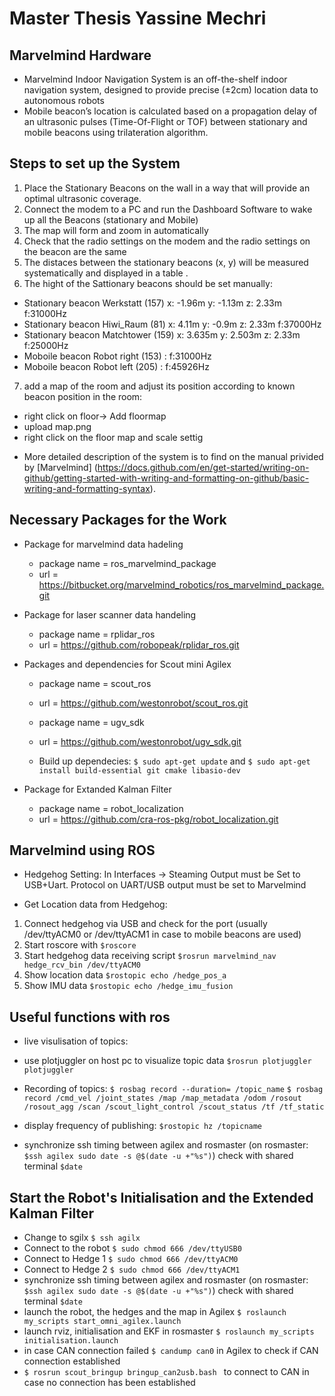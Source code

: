 # Master Thesis Yassine Mechri

  ## Marvelmind Hardware 
  * Marvelmind Indoor Navigation System is an off-the-shelf indoor navigation system, designed to provide precise (±2cm) location data to autonomous robots
  * Mobile beacon’s location is calculated based on a propagation delay of an ultrasonic pulses (Time-Of-Flight or TOF) between stationary and mobile beacons using trilateration algorithm. 

  ## Steps to set up the System

  1. Place the Stationary Beacons on the wall in a way that will provide an optimal ultrasonic coverage. 
  2. Connect the modem to a PC and run the Dashboard Software to wake up all the Beacons (stationary and Mobile)
  3. The map will form and zoom in automatically  
  4. Check that the radio settings on the modem and the radio settings on the beacon are the same
  5. The distaces between the stationary beacons (x, y) will be measured systematically and displayed in a table .
  6. The hight of the Sattionary beacons should be set manually:

  - Stationary beacon Werkstatt (157) x: -1.96m y: -1.13m z: 2.33m  f:31000Hz
  - Stationary beacon Hiwi_Raum (81) x: 4.11m y: -0.9m z: 2.33m  f:37000Hz
  - Stationary beacon Matchtower (159) x: 3.635m y: 2.503m z: 2.33m  f:25000Hz
  - Moboile beacon Robot right (153) : f:31000Hz
  - Moboile beacon Robot left (205) : f:45926Hz
  7. add a map of the room and adjust its position according to known beacon position in the room: 

  - right click on floor-> Add floormap
  - upload map.png
  - right click on the floor map and scale settig  

  * More detailed description of the system is to find on the manual privided by [Marvelmind] (https://docs.github.com/en/get-started/writing-on-github/getting-started-with-writing-and-formatting-on-github/basic-writing-and-formatting-syntax).

  ## Necessary Packages for the Work
  
  * Package for marvelmind data hadeling 
    - package name = ros_marvelmind_package
    - url = https://bitbucket.org/marvelmind_robotics/ros_marvelmind_package.git

  * Package for laser scanner data handeling
    - package name = rplidar_ros
    - url = https://github.com/robopeak/rplidar_ros.git

  * Packages and dependencies for Scout mini Agilex 
    - package name = scout_ros
    - url = https://github.com/westonrobot/scout_ros.git
    - package name = ugv_sdk
    - url = https://github.com/westonrobot/ugv_sdk.git

    - Build up dependecies: `$ sudo apt-get update` and
      `$ sudo apt-get install build-essential git cmake libasio-dev`

  * Package for Extanded Kalman Filter 
    - package name = robot_localization
    - url = https://github.com/cra-ros-pkg/robot_localization.git

  ## Marvelmind using ROS

  * Hedgehog Setting: In Interfaces -> Steaming Output must be Set to USB+Uart. Protocol on UART/USB output must be set to Marvelmind

  * Get Location data from Hedgehog:
  1. Connect hedgehog via USB and check for the port (usually /dev/ttyACM0 or /dev/ttyACM1 in case to mobile beacons are used)
  2. Start roscore with `$roscore`
  3. Start hedgehog data receiving script `$rosrun marvelmind_nav hedge_rcv_bin /dev/ttyACM0`
  4. Show location data `$rostopic echo /hedge_pos_a`
  5. Show IMU data `$rostopic echo /hedge_imu_fusion`

  ## Useful functions with ros 

  * live visulisation of topics:
  - use plotjuggler on host pc to visualize topic data `$rosrun plotjuggler plotjuggler`

  * Recording of topics: `$ rosbag record --duration= /topic_name`
  `$ rosbag record /cmd_vel /joint_states /map /map_metadata /odom /rosout /rosout_agg /scan /scout_light_control /scout_status /tf /tf_static`  

  * display frequency of publishing: `$rostopic hz /topicname`

  * synchronize ssh timing between agilex and rosmaster (on rosmaster: `$ssh agilex sudo date -s @$(date -u +"%s")`) check with shared terminal `$date`

  ## Start the Robot's Initialisation and the Extended Kalman Filter

  * Change to sgilx `$ ssh agilx`
  * Connect to the robot `$ sudo chmod 666 /dev/ttyUSB0`
  * Connect to Hedge 1 `$ sudo chmod 666 /dev/ttyACM0`
  * Connect to Hedge 2 `$ sudo chmod 666 /dev/ttyACM1`
  * synchronize ssh timing between agilex and rosmaster (on rosmaster: `$ssh agilex sudo date -s @$(date -u +"%s")`) check with shared terminal `$date`
  * launch the robot, the hedges and the map in Agilex `$ roslaunch my_scripts start_omni_agilex.launch`
  * launch rviz, initialisation and EKF in rosmaster `$ roslaunch my_scripts initialisation.launch  `
  * in case CAN connection failed `$ candump can0` in Agilex to check if CAN connection established
  * `$ rosrun scout_bringup bringup_can2usb.bash ` to connect to CAN in case no connection has been established
